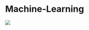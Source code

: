 # Machine-Learning
![](https://www.wordstream.com/wp-content/uploads/2021/07/machine-learning1-1.png)
